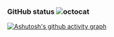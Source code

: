 ### GitHub status ![octocat](https://user-images.githubusercontent.com/120624996/214810293-11201ee4-2eab-4eab-80d9-f3cf9aded9bd.png)
<!--
**raju-mirthipati/raju-mirthipati** is a ✨ _special_ ✨ repository because its `README.md` (this file) appears on your GitHub profile.

Here are some ideas to get you started:

- 🔭 I’m currently working on ...
- 🌱 I’m currently learning ...
- 👯 I’m looking to collaborate on ...
- 🤔 I’m looking for help with ...
- 💬 Ask me about ...
- 📫 How to reach me: ...
- 😄 Pronouns: ...
- ⚡ Fun fact: ...
-->
[![Ashutosh's github activity graph](https://github-readme-activity-graph.cyclic.app/graph?username=raju-mirthipati&theme=react-dark)](https://github.com/raju-mirthipati/github-readme-activity-graph)
